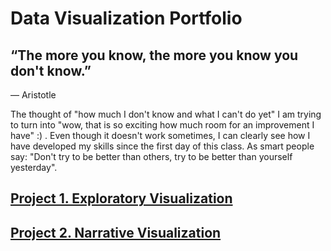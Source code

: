 # Data Visualization Portfolio

## “The more you know, the more you know you don't know.”

― Aristotle

The thought of "how much I don't know and what I can't do yet" I am trying to turn into "wow, that is so exciting how much room for an improvement I have" :) . Even though it doesn't work sometimes, I can clearly see how I have developed my skills since the first day of this class. As smart people say: "Don't try to be better than others, try to be better than yourself yesterday".

## [Project 1. Exploratory Visualization](https://github.com/nchikurova/Interactive-Data-Vis-Portfolio/tree/master/exploratory_project)
## [Project 2. Narrative Visualization](https://github.com/nchikurova/Interactive-Data-Vis-Portfolio/tree/master/project_2)
